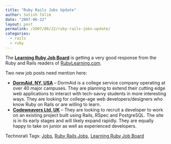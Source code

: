 ```yaml
---
title: "Ruby Rails Jobs Update"
author: Satish Talim
date: "2007-06-22"
layout: post
permalink: /2007/06/22/ruby-rails-jobs-update/
categories:
  - rails
  - ruby
---
```

The **[Learning Ruby Job
Board](http://rubylearning.com/jobs/ruby_jobs.html)** is getting a very
good response from the Ruby and Rails readers of
[RubyLearning.com](http://rubylearning.com/).

Two new job posts need mention here:

-   **[DormAid, NY,
    USA](http://learningruby.jobcoin.com/jobs/show/27959-college-age-junior-developer-designer)**
    – DormAid is a college service company operating at over 40 major
    campuses. They are planning to extend their cutting edge web
    applications to interact with tech-savvy students in more
    interesting ways. They are looking for college-age web
    developers/designers who know Ruby on Rails or are willing to learn.
-   **[Codeweavers Ltd,
    UK](http://learningruby.jobcoin.com/jobs/show/28612-web-application-developer)**
    – They are looking to recruit a developer to work on an existing
    project built using Rails, RSpec and PostgreSQL. The site is in its
    early stages and will likely expand rapidly. They are equally happy
    to take on junior as well as experienced developers.

Technorati Tags: [Jobs](http://technorati.com/tag/Jobs), [Ruby Rails
Jobs](http://technorati.com/tag/Ruby+Rails+Jobs), [Learning Ruby Job
Board](http://technorati.com/tag/Learning+Ruby+Job+Board)
